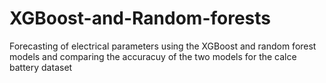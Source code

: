 # XGBoost-and-Random-forests
Forecasting of electrical parameters using the XGBoost and random forest models and comparing the accuracuy of the two models for the calce battery dataset
